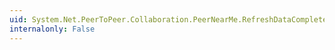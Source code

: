 ```yaml
---
uid: System.Net.PeerToPeer.Collaboration.PeerNearMe.RefreshDataCompleted
internalonly: False
---
```


